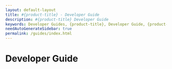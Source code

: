 ```yaml
---
layout: default-layout
title: #{product-title} - Developer Guide
description: #{product-title} Developer Guide
keywords: Developer Guides, {product-title}, Developer Guide, {product-title} Developer Guides
needAutoGenerateSidebar: true
permalink: /guides/index.html
---
```


# Developer Guide